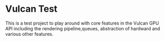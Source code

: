 # Vulcan Test
This is a test project to play around with core features in the Vulcan GPU API including
the rendering pipeline,queues, abstraction of hardward and various other features.
